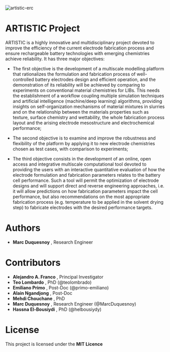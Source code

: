 ![artistic-erc](https://user-images.githubusercontent.com/50483699/86449612-b9113980-bd18-11ea-8ee0-ddd5cf7326a4.png)

ARTISTIC Project
========================================================
ARTISTIC is a highly innovative and multidisciplinary project devoted to improve the efficiency of the current electrode fabrication process and ensure rechargeable battery technologies with emerging chemistries achieve reliability. It has three major objectives:

 - The first objective is the development of a multiscale modelling platform that rationalizes the formulation and fabrication process of well-controlled battery electrodes design and efficient operation, and the demonstration of its reliability will be achieved by comparing to experiments on conventional material chemistries for LIBs. This needs the establishment of a workflow coupling multiple simulation techniques and artificial intelligence (machine/deep learning) algorithms, providing insights on self-organization mechanisms of material mixtures in slurries and on the relationship between the materials properties such as texture, surface chemistry and wettability, the whole fabrication process layout and the arising electrode mesostructure and electrochemical performance;

 - The second objective is to examine and improve the robustness and flexibility of the platform by applying it to new electrode chemistries chosen as test cases, with comparison to experiments;

 - The third objective consists in the development of an online, open access and integrative multiscale computational tool devoted to providing the users with an interactive quantitative evaluation of how the electrode formulation and fabrication parameters relates to the battery cell performance. Such a tool will permit the optimization of electrode designs and will support direct and reverse engineering approaches, i.e. it will allow predictions on how fabrication parameters impact the cell performance, but also recommendations on the most appropriate fabrication process (e.g. temperature to be applied in the solvent drying step) to fabricate electrodes with the desired performance targets.

 Authors
 ========================================================
  - **Marc Duquesnoy** , Research Engineer
  
 Contributors
========================================================
  - **Alejandro A. Franco** , Principal Investigator
  - **Teo Lombardo** , PhD (@teolombrado)
  - **Emiliano Primo** , Post-Doc (@primo-emiliano)
  - **Alain Ngandjong** , Post-Doc
  - **Mehdi Chouchane** , PhD
  - **Marc Duquesnoy** , Research Engineer (@MarcDuquesnoy)
  - **Hassna El-Bousiydi** , PhD (@helbousiydy)
 
 License
========================================================

This project is licensed under the **MIT Licence**